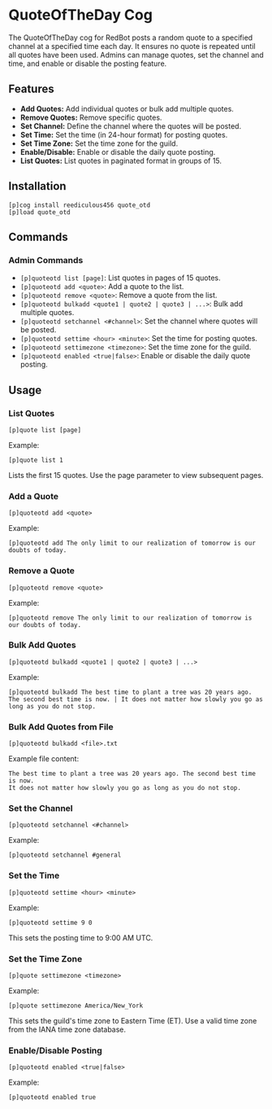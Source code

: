 # QuoteOfTheDay Cog

The QuoteOfTheDay cog for RedBot posts a random quote to a specified channel at a specified time each day. It ensures no quote is repeated until all quotes have been used. Admins can manage quotes, set the channel and time, and enable or disable the posting feature.

## Features

- **Add Quotes:** Add individual quotes or bulk add multiple quotes.
- **Remove Quotes:** Remove specific quotes.
- **Set Channel:** Define the channel where the quotes will be posted.
- **Set Time:** Set the time (in 24-hour format) for posting quotes.
- **Set Time Zone:** Set the time zone for the guild.
- **Enable/Disable:** Enable or disable the daily quote posting.
- **List Quotes:** List quotes in paginated format in groups of 15.

## Installation

```text
[p]cog install reediculous456 quote_otd
[p]load quote_otd
```

## Commands

### Admin Commands

- `[p]quoteotd list [page]`: List quotes in pages of 15 quotes.
- `[p]quoteotd add <quote>`: Add a quote to the list.
- `[p]quoteotd remove <quote>`: Remove a quote from the list.
- `[p]quoteotd bulkadd <quote1 | quote2 | quote3 | ...>`: Bulk add multiple quotes.
- `[p]quoteotd setchannel <#channel>`: Set the channel where quotes will be posted.
- `[p]quoteotd settime <hour> <minute>`: Set the time for posting quotes.
- `[p]quoteotd settimezone <timezone>`: Set the time zone for the guild.
- `[p]quoteotd enabled <true|false>`: Enable or disable the daily quote posting.

## Usage

### List Quotes

```text
[p]quote list [page]
```

Example:

```text
[p]quote list 1
```

Lists the first 15 quotes. Use the page parameter to view subsequent pages.

### Add a Quote

```text
[p]quoteotd add <quote>
```

Example:

```text
[p]quoteotd add The only limit to our realization of tomorrow is our doubts of today.
```

### Remove a Quote

```text
[p]quoteotd remove <quote>
```

Example:

```text
[p]quoteotd remove The only limit to our realization of tomorrow is our doubts of today.
```

### Bulk Add Quotes

```text
[p]quoteotd bulkadd <quote1 | quote2 | quote3 | ...>
```

Example:

```text
[p]quoteotd bulkadd The best time to plant a tree was 20 years ago. The second best time is now. | It does not matter how slowly you go as long as you do not stop.
```

### Bulk Add Quotes from File

```text
[p]quoteotd bulkadd <file>.txt
```

Example file content:

```text
The best time to plant a tree was 20 years ago. The second best time is now.
It does not matter how slowly you go as long as you do not stop.
```

### Set the Channel

```text
[p]quoteotd setchannel <#channel>
```

Example:

```text
[p]quoteotd setchannel #general
```

### Set the Time

```text
[p]quoteotd settime <hour> <minute>
```

Example:

```text
[p]quoteotd settime 9 0
```

This sets the posting time to 9:00 AM UTC.

### Set the Time Zone

```text
[p]quote settimezone <timezone>
```

Example:

```text
[p]quote settimezone America/New_York
```

This sets the guild's time zone to Eastern Time (ET). Use a valid time zone from the IANA time zone database.

### Enable/Disable Posting

```text
[p]quoteotd enabled <true|false>
```

Example:

```text
[p]quoteotd enabled true
```
